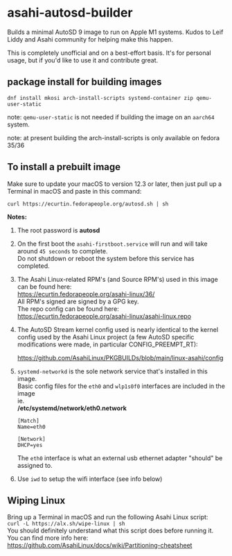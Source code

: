 # asahi-autosd-builder

Builds a minimal AutoSD 9 image to run on Apple M1 systems. Kudos to Leif Liddy and Asahi community for helping make this happen.

This is completely unofficial and on a best-effort basis. It's for personal usage, but if you'd like to use it and contribute great.

## package install for building images

```dnf install mkosi arch-install-scripts systemd-container zip qemu-user-static```  

note: ```qemu-user-static``` is not needed if building the image on an ```aarch64``` system.   

note: at present building the arch-install-scripts is only available on fedora 35/36

## To install a prebuilt image

Make sure to update your macOS to version 12.3 or later, then just pull up a Terminal in macOS and paste in this command:

```
curl https://ecurtin.fedorapeople.org/autosd.sh | sh
```

**Notes:** 
1. The root password is **autosd**
2. On the first boot the ```asahi-firstboot.service``` will run and will take around ```45 seconds``` to complete.  
   Do not shutdown or reboot the system before this service has completed.  
3. The Asahi Linux-related RPM's (and Source RPM's) used in this image can be found here:  
   https://ecurtin.fedorapeople.org/asahi-linux/36/  
   All RPM's signed are signed by a GPG key.  
   The repo config can be found here:   
   https://ecurtin.fedorapeople.org/asahi-linux/asahi-linux.repo  
4. The AutoSD Stream kernel config used is nearly identical to the kernel config used by the Asahi Linux project (a few AutoSD specific modifications were made, in particular CONFIG_PREEMPT_RT):

   https://github.com/AsahiLinux/PKGBUILDs/blob/main/linux-asahi/config
5. ```systemd-networkd``` is the sole network service that's installed in this image.  
   Basic config files for the ```eth0``` and ```wlp1s0f0``` interfaces are included in the image   
   ie.  
   **/etc/systemd/network/eth0.network**
   ```
   [Match]
   Name=eth0

   [Network]
   DHCP=yes
   ```
   The ```eth0``` interface is what an external usb ethernet adapter "should" be assigned to.   
6. Use ```iwd``` to setup the wifi interface (see info below)   

## Wiping Linux

Bring up a Terminal in macOS and run the following Asahi Linux script:  
```curl -L https://alx.sh/wipe-linux | sh```  
You should definitely understand what this script does before running it.  
You can find more info here:  
https://github.com/AsahiLinux/docs/wiki/Partitioning-cheatsheet 

